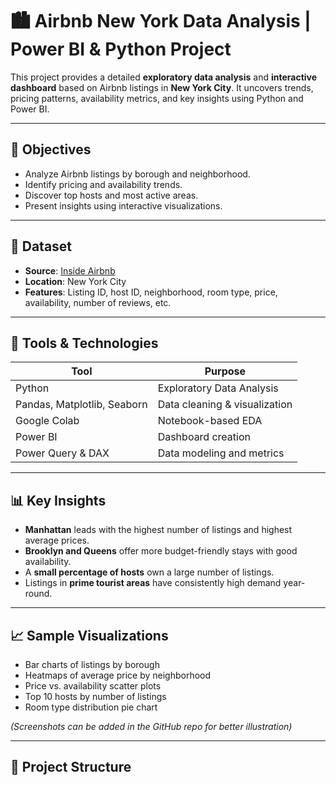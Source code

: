 # 🏙️ Airbnb New York Data Analysis | Power BI & Python Project

This project provides a detailed **exploratory data analysis** and **interactive dashboard** based on Airbnb listings in **New York City**. It uncovers trends, pricing patterns, availability metrics, and key insights using Python and Power BI.

---

## 📌 Objectives

- Analyze Airbnb listings by borough and neighborhood.
- Identify pricing and availability trends.
- Discover top hosts and most active areas.
- Present insights using interactive visualizations.

---

## 📁 Dataset

- **Source**: [Inside Airbnb](http://insideairbnb.com/)
- **Location**: New York City
- **Features**: Listing ID, host ID, neighborhood, room type, price, availability, number of reviews, etc.

---

## 🧰 Tools & Technologies

| Tool          | Purpose                       |
|---------------|-------------------------------|
| Python        | Exploratory Data Analysis     |
| Pandas, Matplotlib, Seaborn | Data cleaning & visualization |
| Google Colab  | Notebook-based EDA            |
| Power BI      | Dashboard creation            |
| Power Query & DAX | Data modeling and metrics |

---

## 📊 Key Insights

- **Manhattan** leads with the highest number of listings and highest average prices.
- **Brooklyn and Queens** offer more budget-friendly stays with good availability.
- A **small percentage of hosts** own a large number of listings.
- Listings in **prime tourist areas** have consistently high demand year-round.

---

## 📈 Sample Visualizations

- Bar charts of listings by borough
- Heatmaps of average price by neighborhood
- Price vs. availability scatter plots
- Top 10 hosts by number of listings
- Room type distribution pie chart

*(Screenshots can be added in the GitHub repo for better illustration)*

---

## 📂 Project Structure

